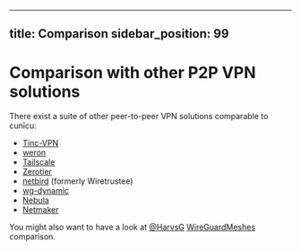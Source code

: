 <!--
SPDX-FileCopyrightText: 2023 Steffen Vogel <post@steffenvogel.de>
SPDX-License-Identifier: Apache-2.0
-->

---
title: Comparison
sidebar_position: 99
---

# Comparison with other P2P VPN solutions

There exist a suite of other peer-to-peer VPN solutions comparable to cunīcu:

-   [Tinc-VPN](https://www.tinc-vpn.org/) 
-   [weron](https://github.com/pojntfx/weron)
-   [Tailscale](https://tailscale.com/) 
-   [Zerotier](https://www.zerotier.com/) 
-   [netbird](https://netbird.io/) (formerly Wiretrustee)
-   [wg-dynamic](https://github.com/WireGuard/wg-dynamic/blob/master/docs/idea.md)
-   [Nebula](https://github.com/slackhq/nebula)
-   [Netmaker](https://www.netmaker.org/)

You might also want to have a look at [@HarvsG](https://github.com/HarvsG) [WireGuardMeshes](https://github.com/HarvsG/WireGuardMeshes) comparison.